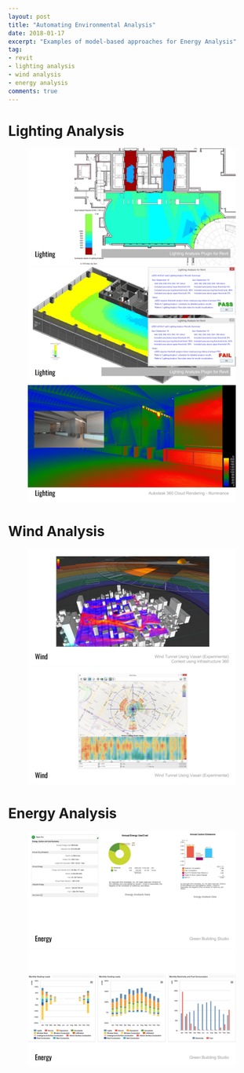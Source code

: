 ```yaml
---
layout: post
title: "Automating Environmental Analysis"
date: 2018-01-17
excerpt: "Examples of model-based approaches for Energy Analysis"
tag: 
- revit
- lighting analysis
- wind analysis
- energy analysis
comments: true
---
```


# Lighting Analysis
<figure class="third">
<img src="/projects/20180117_environmental_analysis/img/01_lighting.png">
<img src="/projects/20180117_environmental_analysis/img/02_lighting.png">
<img src="/projects/20180117_environmental_analysis/img/03_lighting.png">
</figure>

# Wind Analysis
<figure class="half">
<img src="/projects/20180117_environmental_analysis/img/04_wind.png">
<img src="/projects/20180117_environmental_analysis/img/05_wind.png">
</figure>

# Energy Analysis
<figure class="half">
<img src="/projects/20180117_environmental_analysis/img/06_energy.png">
<img src="/projects/20180117_environmental_analysis/img/07_energy.png">
</figure>
